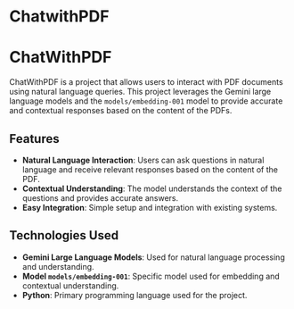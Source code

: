 # ChatwithPDF
# ChatWithPDF

ChatWithPDF is a project that allows users to interact with PDF documents using natural language queries. This project leverages the Gemini large language models and the `models/embedding-001` model to provide accurate and contextual responses based on the content of the PDFs.



## Features

- **Natural Language Interaction**: Users can ask questions in natural language and receive relevant responses based on the content of the PDF.
- **Contextual Understanding**: The model understands the context of the questions and provides accurate answers.
- **Easy Integration**: Simple setup and integration with existing systems.

## Technologies Used

- **Gemini Large Language Models**: Used for natural language processing and understanding.
- **Model `models/embedding-001`**: Specific model used for embedding and contextual understanding.
- **Python**: Primary programming language used for the project.



